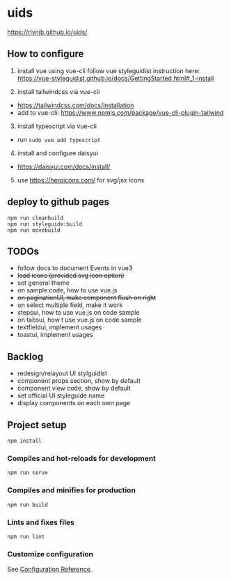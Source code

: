 # uids
https://rlynjb.github.io/uids/

## How to configure

1. install vue using vue-cli
follow vue styleguidist instruction here: https://vue-styleguidist.github.io/docs/GettingStarted.html#_1-install

2. install tailwindcss via vue-cli
- https://tailwindcss.com/docs/installation
- add to vue-cli: https://www.npmjs.com/package/vue-cli-plugin-tailwind

3. install typescript via vue-cli
- run `sudo vue add typescript`

4. install and configure daisyui
- https://daisyui.com/docs/install/

5. use https://heroicons.com/ for svg/jsx icons

## deploy to github pages
```
npm run cleanbuild
npm run styleguide:build
npm run movebuild
```

## TODOs
- follow docs to document Events in vue3
- ~~load icons (provided svg icon option)~~
- set general theme
- on sample code, how to use vue.js
- ~~on paginationUI, make component flush on right~~
- on select multiple field, make it work
- stepsui, how to use vue.js on code sample
- on tabsui, how t use vue.js on code sample
- textfieldui, implement usages
- toastui, implement usages

## Backlog
- redesign/relayout UI stylguidist
- component props section, show by default
- component view code, show by default
- set official UI styleguide name
- display components on each own page


## Project setup
```
npm install
```

### Compiles and hot-reloads for development
```
npm run serve
```

### Compiles and minifies for production
```
npm run build
```

### Lints and fixes files
```
npm run lint
```

### Customize configuration
See [Configuration Reference](https://cli.vuejs.org/config/).
